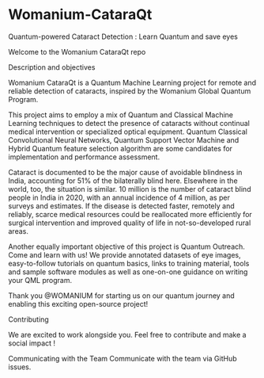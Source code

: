 # Womanium-CataraQt
Quantum-powered Cataract Detection :  Learn Quantum and save eyes 


Welcome to the Womanium CataraQt repo


Description and objectives

Womanium CataraQt is a Quantum Machine Learning project for remote and reliable detection of cataracts, inspired by the Womanium Global Quantum Program.

This project aims to employ a mix of Quantum and Classical Machine Learning techniques to detect the presence of cataracts without continual medical intervention or specialized optical equipment. Quantum Classical Convolutional Neural Networks, Quantum Support Vector Machine and Hybrid Quantum feature selection algorithm are some candidates for implementation and performance assessment. 

Cataract is documented to be the major cause of avoidable blindness in India, accounting for 51% of the bilaterally blind here. Elsewhere in the world, too, the situation is similar. 10 million is the number of cataract blind people in India in 2020, with an annual incidence of 4 million, as per surveys and estimates. If the disease is detected faster, remotely and reliably, scarce medical resources could be reallocated more efficiently for surgical intervention and improved quality of life in not-so-developed rural areas.
 
Another equally important objective of this project is Quantum Outreach. Come and learn with us!  We provide annotated datasets of eye images, easy-to-follow tutorials on quantum basics, links to training material, tools and sample software modules as well as one-on-one guidance on writing your QML program. 

Thank you @WOMANIUM for starting us on our quantum journey and enabling this exciting open-source project!


Contributing

We are excited to work alongside you.  Feel free to contribute and make a social impact !

Communicating with the Team
	Communicate with the team via GitHub issues.
